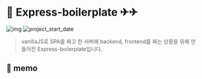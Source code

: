 # 📘 Express-boilerplate ✈✈

![img](https://img.shields.io/badge/Express--orange) ![project_start_date](https://img.shields.io/badge/Project%20Start%20Date-2021--09--28-informational.svg)

> vanillaJS로 SPA를 짜고 한 서버에 backend, frontend를 짜는 상황을 위해 만들어진 Express-boilerplate입니다. 

## 📃 memo
